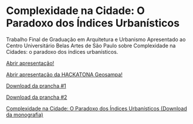 # Complexidade na Cidade: O Paradoxo dos Índices Urbanísticos

Trabalho Final de Graduação em Arquitetura e Urbanismo Apresentado ao Centro Universitário Belas Artes de São Paulo sobre Complexidade na Cidades: o paradoxo dos índices urbanísticos.

<a href="https://feromes.github.io/Digressao-da-Complexidade-Morfologica/presentation/index_final.html" target="_blank">Abrir apresentação!</a>

<a href="https://feromes.github.io/Digressao-da-Complexidade-Morfologica/presentation/index_hackatona.html" target="_blank">Abrir apresentação da HACKATONA Geosampa!</a>

<a href="https://github.com/feromes/Digressao-da-Complexidade-Morfologica/raw/master/prancha_final1.PDF" target="_blank">Download da prancha #1</a>

<a href="https://github.com/feromes/Digressao-da-Complexidade-Morfologica/raw/master/prancha_final2.PDF" target="_blank">Download da prancha #2</a>

<a href="https://github.com/feromes/Digressao-da-Complexidade-Morfologica/raw/master/Complexidade%20na%20cidade%20e%20o%20paradoxo%20dos%20%C3%ADndices%20urban%C3%ADsticos.pdf" target="_blank">Complexidade na Cidade: O Paradoxo dos Índices Urbanísticos (Download da monografia)</a>
